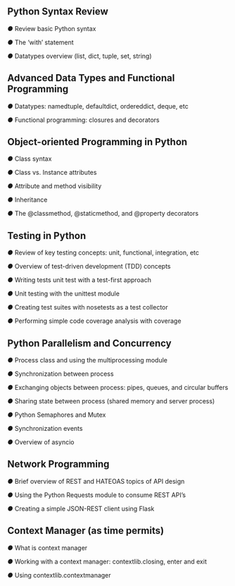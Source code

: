 ## Python Syntax Review

*●* Review basic Python syntax

*●* The ‘with’ statement

*●* Datatypes overview (list, dict, tuple, set, string)

## Advanced Data Types and Functional Programming

*●* Datatypes: namedtuple, defaultdict, ordereddict, deque, etc

*●* Functional programming: closures and decorators

## Object-oriented Programming in Python

*●* Class syntax

*●* Class vs. Instance attributes

*●* Attribute and method visibility

*●* Inheritance

*●* The @classmethod, @staticmethod, and @property decorators

## Testing in Python

*●* Review of key testing concepts: unit, functional, integration, etc

*●* Overview of test-driven development (TDD) concepts

*●* Writing tests unit test with a test-first approach

*●* Unit testing with the unittest module

*●* Creating test suites with nosetests as a test collector

*●* Performing simple code coverage analysis with coverage

## Python Parallelism and Concurrency

*●* Process class and using the multiprocessing module

*●* Synchronization between process

*●* Exchanging objects between process: pipes, queues, and circular buffers

*●* Sharing state between process (shared memory and server process)

*●* Python Semaphores and Mutex

*●* Synchronization events

*●* Overview of asyncio

## Network Programming

*●* Brief overview of REST and HATEOAS topics of API design

*●* Using the Python Requests module to consume REST API’s

*●* Creating a simple JSON-REST client using Flask

## Context Manager (as time permits)

*●* What is context manager

*●* Working with a context manager: contextlib.closing, enter and exit

*●* Using contextlib.contextmanager